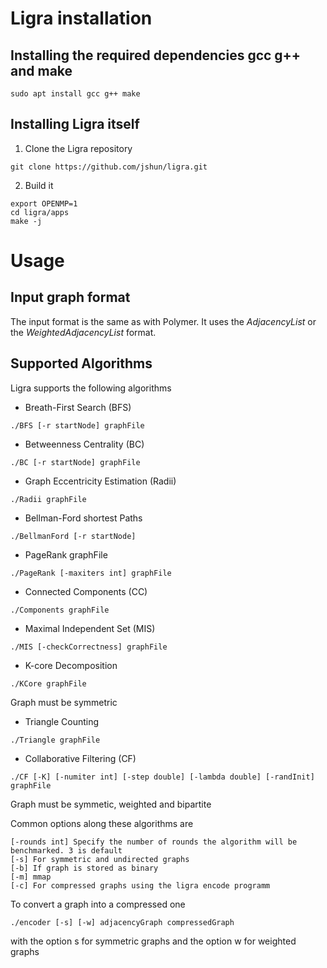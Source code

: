 # Ligra installation

## Installing the required dependencies gcc g++ and make
```
sudo apt install gcc g++ make
```

## Installing Ligra itself
1. Clone the Ligra repository
```
git clone https://github.com/jshun/ligra.git
```
2. Build it
```
export OPENMP=1
cd ligra/apps
make -j
```

# Usage
## Input graph format
The input format is the same as with Polymer. It uses the *AdjacencyList* or the *WeightedAdjacencyList* format.

## Supported Algorithms
Ligra supports the following algorithms
- Breath-First Search (BFS)
```
./BFS [-r startNode] graphFile
```
- Betweenness Centrality (BC)
```
./BC [-r startNode] graphFile
```
- Graph Eccentricity Estimation (Radii)
```
./Radii graphFile
```
- Bellman-Ford shortest Paths
```
./BellmanFord [-r startNode]
```
- PageRank graphFile
```
./PageRank [-maxiters int] graphFile
```
- Connected Components (CC)
```
./Components graphFile
```
- Maximal Independent Set (MIS)
```
./MIS [-checkCorrectness] graphFile
```
- K-core Decomposition
```
./KCore graphFile
```
Graph must be symmetric
- Triangle Counting
```
./Triangle graphFile
```
- Collaborative Filtering (CF)
```
./CF [-K] [-numiter int] [-step double] [-lambda double] [-randInit] graphFile
```
Graph must be symmetic, weighted and bipartite


Common options along these algorithms are
```
[-rounds int] Specify the number of rounds the algorithm will be benchmarked. 3 is default
[-s] For symmetric and undirected graphs
[-b] If graph is stored as binary
[-m] mmap
[-c] For compressed graphs using the ligra encode programm
```

To convert a graph into a compressed one
```
./encoder [-s] [-w] adjacencyGraph compressedGraph
```
with the option s for symmetric graphs and the option w for weighted graphs
